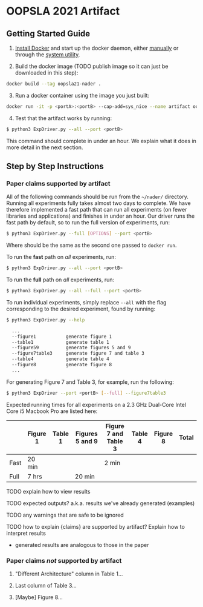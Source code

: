 # OOPSLA 2021 Artifact

## Getting Started Guide

1. [Install Docker](https://docs.docker.com/engine/install/) and start up the 
docker daemon, either 
[manually](https://docs.docker.com/config/daemon/#start-the-daemon-manually)
or through the 
[system utility](https://docs.docker.com/config/daemon/#start-the-daemon-using-operating-system-utilities).

2. Build the docker image (TODO publish image so it can just be downloaded in this step): 

```sh
docker build --tag oopsla21-nader .
```

3. Run a docker container using the image you just built: 

```sh
docker run -it -p <portA>:<portB> --cap-add=sys_nice --name artifact oopsla21-nader
```

4. Test that the artifact works by running: 

```sh
$ python3 ExpDriver.py --all --port <portB>
```

This command should complete in under an hour. We explain what it does in more 
detail in the next section. 

## Step by Step Instructions

### Paper claims supported by artifact

All of the following commands should be run from the `~/nader/` directory. 
Running all experiments fully takes almost two days to complete. 
We have therefore implemented a fast path that can run all experiments 
(on fewer libraries and applications) and finishes in under an hour. 
Our driver runs the fast path by default, so to run the full version of experiments, 
run: 

```sh
$ python3 ExpDriver.py --full [OPTIONS] --port <portB>
```

Where <portB> should be the same as the second one passed to `docker run`.

To run the __fast__ path on _all_ experiments, run: 

```sh
$ python3 ExpDriver.py --all --port <portB>
```

To run the __full__ path on _all_ experiments, run: 

```sh
$ python3 ExpDriver.py --all --full --port <portB>
```

To run individual experiments, simply replace `--all` with the flag corresponding 
to the desired experiment, found by running: 

```sh
$ python3 ExpDriver.py --help

  ...
  --figure1           generate figure 1
  --table1            generate table 1
  --figure59          generate figures 5 and 9
  --figure7table3     generate figure 7 and table 3
  --table4            generate table 4
  --figure8           generate figure 8
  ...
```

For generating Figure 7 and Table 3, for example, run the following: 

```sh
$ python3 ExpDriver --port <portB> [--full] --figure7table3
```

Expected running times for all experiments on a 
2.3 GHz Dual-Core Intel Core i5 Macbook Pro
are listed here:  

| | Figure 1 | Table 1 | Figures 5 and 9 | Figure 7 and Table 3 | Table 4 | Figure 8 | Total |
| --- | --- | --- | --- | --- | --- | --- | --- |
| Fast | 20 min | | | 2 min | | | |
| Full | 7 hrs | | 20 min | | | |

TODO explain how to view results

TODO expected outputs? a.k.a. results we've already generated (examples)

TODO any warnings that are safe to be ignored 

TODO how to explain {claims} are supported by artifact? Explain how to interpret results
- generated results are analogous to those in the paper

### Paper claims _not_ supported by artifact

1. "Different Architecture" column in Table 1...

1. Last column of Table 3...

1. [Maybe] Figure 8...
